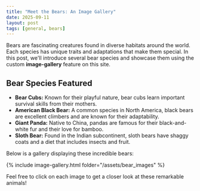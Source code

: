 ```yaml
---
title: "Meet the Bears: An Image Gallery"
date: 2025-09-11
layout: post
tags: [general, bears]
---
```


Bears are fascinating creatures found in diverse habitats around the world. Each species has unique traits and adaptations that make them special. In this post, we'll introduce several bear species and showcase them using the custom **image-gallery** feature on this site.

## Bear Species Featured

- **Bear Cubs:** Known for their playful nature, bear cubs learn important survival skills from their mothers.
- **American Black Bear:** A common species in North America, black bears are excellent climbers and are known for their adaptability.
- **Giant Panda:** Native to China, pandas are famous for their black-and-white fur and their love for bamboo.
- **Sloth Bear:** Found in the Indian subcontinent, sloth bears have shaggy coats and a diet that includes insects and fruit.

Below is a gallery displaying these incredible bears:

{% include image-gallery.html folder="/assets/bear_images" %}

Feel free to click on each image to get a closer look at these remarkable animals!

